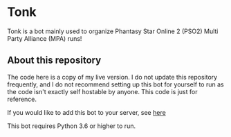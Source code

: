 # Tonk

Tonk is a bot mainly used to organize Phantasy Star Online 2 (PSO2) Multi Party Alliance (MPA) runs!


## About this repository
The code here is a copy of my live version. I do not update this repository frequently, and I do not recommend setting up this bot for yourself to run as the code isn't exactly self hostable by anyone. This code is just for reference.

If you would like to add this bot to your server, see [here](https://discordapp.com/oauth2/authorize?&client_id=296135515537932288&scope=bot&permissions=297921599)


This bot requires Python 3.6 or higher to run.
